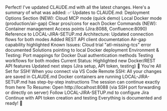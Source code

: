 Perfect! I've updated CLAUDE.md with all the latest changes. Here's a summary of what was added:
✅ Updates to CLAUDE.md:
Deployment Options Section (NEW):
Cloud MCP mode (quick demo)
Local Docker mode (production/air-gap)
Clear pros/cons for each
Docker Commands (NEW):
Container management
Access points (Jira:8088, Confluence:8090)
Reference to LOCAL-JIRA-SETUP.md
Architecture:
Updated connection flows for both modes
Added REST API client documentation
Air-gap capability highlighted
Known Issues:
Cloud trial "atl-missing-tcs" error documented
Solutions pointing to local Docker deployment
Environment & Testing:
Port mappings for Docker
Dual authentication methods
Testing workflows for both modes
Current Status:
Highlighted new Docker/REST API features
Updated next steps (Jira setup, API token, testing)
📍 You're All Set for SSH!
When you connect via VS Code Remote SSH:
All your changes are saved in CLAUDE.md
Docker containers are running
LOCAL-JIRA-SETUP.md has step-by-step instructions
The session can continue exactly from here
To Resume:
Open http://localhost:8088 (via SSH port forwarding or directly on server)
Follow LOCAL-JIRA-SETUP.md to configure Jira
Continue with API token creation and testing
Everything is documented and ready! 🚀